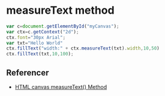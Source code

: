 # measureText method

```javascript
var c=document.getElementById("myCanvas");
var ctx=c.getContext("2d");
ctx.font="30px Arial";
var txt="Hello World"
ctx.fillText("width:" + ctx.measureText(txt).width,10,50)
ctx.fillText(txt,10,100);
```

## Referencer

* [HTML canvas measureText() Method](http://www.w3schools.com/tags/canvas_measuretext.asp)